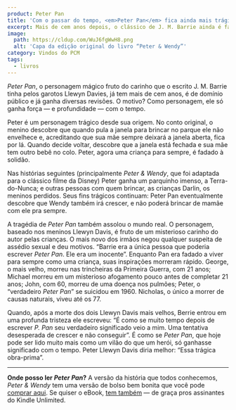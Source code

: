 ```yaml
---
product: Peter Pan
title: 'Com o passar do tempo, <em>Peter Pan</em> fica ainda mais trágico'
excerpt: Mais de cem anos depois, o clássico de J. M. Barrie ainda é fascinante.
image:
  path: https://cldup.com/WuJ6fgWwH8.png
  alt: 'Capa da edição original do livro “Peter & Wendy”'
category: Vindos do PCM
tags:
  - livros
---
```


_Peter Pan_, o personagem mágico fruto do carinho que o escrito J. M. Barrie tinha pelos garotos Llewyn Davies, já tem mais de cem anos, é de domínio público e já ganha diversas revisões. O motivo? Como personagem, ele só ganha força — e profundidade — com o tempo.

Peter é um personagem trágico desde sua origem. No conto original, o menino descobre que quando pula a janela para brincar no parque ele não envelhece e, acreditando que sua mãe sempre deixará a janela aberta, fica por lá. Quando decide voltar, descobre que a janela está fechada e sua mãe tem outro bebê no colo. Peter, agora uma criança para sempre, é fadado à solidão.

Nas histórias seguintes (principalmente _Peter & Wendy_, que foi adaptada para o clássico filme da Disney) Peter ganha um parquinho imenso, a Terra-do-Nunca; e outras pessoas com quem brincar, as crianças Darlin, os meninos perdidos. Seus fins trágicos continuam: Peter Pan eventualmente descobre que Wendy também irá crescer, e não poderá brincar de mamãe com ele pra sempre.

A tragédia de _Peter Pan_ também assolou o mundo real. O personagem, baseado nos meninos Llewyn Davis, é fruto de um misterioso carinho do autor pelas crianças. O mais novo dos irmãos negou qualquer suspeita de assédio sexual e deu motivos. “Barrie era a única pessoa que poderia escrever _Peter Pan_. Ele era um inocente”. Enquanto Pan era fadado a viver para sempre como uma criança, suas inspirações morreram rápido. George, o mais velho, morreu nas trincheiras da Primeira Guerra, com 21 anos; Michael morreu em um misterioso afogamento pouco antes de completar 21 anos; John, com 60, morreu de uma doença nos pulmões; Peter, o “verdadeiro _Peter Pan_” se suicidou em 1960. Nicholas, o único a morrer de causas naturais, viveu até os 77.

Quando, após a morte dos dois Llewyn Davis mais velhos, Berrie entrou em uma profunda tristeza ele escreveu: “É como se muito tempo depois de escrever _P. Pan_ seu verdadeiro significado veio a mim. Uma tentativa desesperada de crescer e não conseguir”. É como se _Peter Pan_, que hoje pode ser lido muito mais como um vilão do que um herói, só ganhasse significado com o tempo. Peter Llewyn Davis diria melhor: “Essa trágica obra-prima”.

---

**Onde posso ler _Peter Pan_?** A versão da história que todos conhecemos, _Peter & Wendy_ tem uma versão de bolso bem bonita que você pode [comprar aqui](https://www.livrariacultura.com.br/p/livros/teen/literatura/ficcao-fantasiosa/peter-pan-42197247). Se quiser o eBook, [tem também](https://www.amazon.com.br/Peter-Pan-Coleção-Clássicos-Zahar/dp/853781153X/ref=sr_1_1?s=books&ie=UTF8&qid=1501193937&sr=1-1&keywords=peter+pan) — de graça pros assinantes do Kindle Unlimited.
